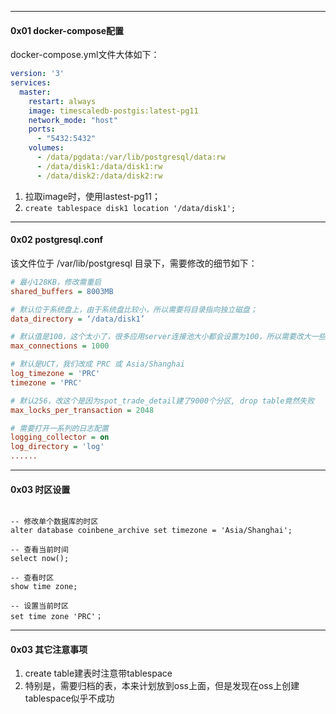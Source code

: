 



------

#### 0x01 docker-compose配置

docker-compose.yml文件大体如下：

```yaml
version: '3'
services:
  master:
    restart: always
    image: timescaledb-postgis:latest-pg11
    network_mode: "host"
    ports:
      - "5432:5432"
    volumes:
      - /data/pgdata:/var/lib/postgresql/data:rw
      - /data/disk1:/data/disk1:rw
      - /data/disk2:/data/disk2:rw
```



1. 拉取image时，使用lastest-pg11；
2. `create tablespace disk1 location '/data/disk1';`



------

#### 0x02 postgresql.conf

该文件位于 /var/lib/postgresql 目录下，需要修改的细节如下：



```ini
# 最小128KB，修改需重启
shared_buffers = 8003MB

# 默认位于系统盘上，由于系统盘比较小，所以需要将目录指向独立磁盘；
data_directory = ‘/data/disk1’

# 默认值是100，这个太小了，很多应用server连接池大小都会设置为100，所以需要改大一些
max_connections = 1000

# 默认是UCT，我们改成 PRC 或 Asia/Shanghai
log_timezone = 'PRC'
timezone = 'PRC'

# 默认256，改这个是因为spot_trade_detail建了9000个分区, drop table竟然失败
max_locks_per_transaction = 2048

# 需要打开一系列的日志配置
logging_collector = on
log_directory = 'log'
......

```



---

#### 0x03 时区设置



```mysql

-- 修改单个数据库的时区
alter database coinbene_archive set timezone = 'Asia/Shanghai';

-- 查看当前时间
select now();

-- 查看时区
show time zone;

-- 设置当前时区
set time zone 'PRC'；
```



------

#### 0x03 其它注意事项

1. create table建表时注意带tablespace
2. 特别是，需要归档的表，本来计划放到oss上面，但是发现在oss上创建tablespace似乎不成功

